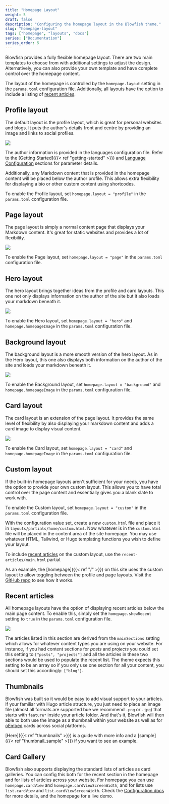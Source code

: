 ```yaml
---
title: "Homepage Layout"
weight: 5
draft: false
description: "Configuring the homepage layout in the Blowfish theme."
slug: "homepage-layout"
tags: ["homepage", "layouts", "docs"]
series: ["Documentation"]
series_order: 5
---
```


Blowfish provides a fully flexible homepage layout. There are two main templates to choose from with additional settings to adjust the design. Alternatively, you can also provide your own template and have complete control over the homepage content.

The layout of the homepage is controlled by the `homepage.layout` setting in the `params.toml` configuration file. Additionally, all layouts have the option to include a listing of [recent articles](#recent-articles).

## Profile layout

The default layout is the profile layout, which is great for personal websites and blogs. It puts the author's details front and centre by providing an image and links to social profiles.

<img class="thumbnailshadow" src="img/home-profile.png"/>

The author information is provided in the languages configuration file. Refer to the [Getting Started]({{< ref "getting-started" >}}) and [Language Configuration]() sections for parameter details.

Additionally, any Markdown content that is provided in the homepage content will be placed below the author profile. This allows extra flexibility for displaying a bio or other custom content using shortcodes.

To enable the Profile layout, set `homepage.layout = "profile"` in the `params.toml` configuration file.

## Page layout

The page layout is simply a normal content page that displays your Markdown content. It's great for static websites and provides a lot of flexibility.

<img class="thumbnailshadow" src="img/home-page.png"/>

To enable the Page layout, set `homepage.layout = "page"` in the `params.toml` configuration file.

## Hero layout

The hero layout brings together ideas from the profile and card layouts. This one not only displays information on the author of the site but it also loads your markdown beneath it.

<img class="thumbnailshadow" src="img/home-hero.png"/>

To enable the Hero layout, set `homepage.layout = "hero"` and `homepage.homepageImage` in the `params.toml` configuration file.

## Background layout

The background layout is a more smooth version of the hero layout. As in the Hero layout, this one also displays both information on the author of the site and loads your markdown beneath it.

<img class="thumbnailshadow" src="img/home-background.png"/>

To enable the Background layout, set `homepage.layout = "background"` and `homepage.homepageImage` in the `params.toml` configuration file.

## Card layout

The card layout is an extension of the page layout. It provides the same level of flexibility by also displaying your markdown content and adds a card image to display visual content.

<img class="thumbnailshadow" src="img/home-card.png"/>

To enable the Card layout, set `homepage.layout = "card"` and `homepage.homepageImage` in the `params.toml` configuration file. 


## Custom layout

If the built-in homepage layouts aren't sufficient for your needs, you have the option to provide your own custom layout. This allows you to have total control over the page content and essentially gives you a blank slate to work with.

To enable the Custom layout, set `homepage.layout = "custom"` in the `params.toml` configuration file.

With the configuration value set, create a new `custom.html` file and place it in `layouts/partials/home/custom.html`. Now whatever is in the `custom.html` file will be placed in the content area of the site homepage. You may use whatever HTML, Tailwind, or Hugo templating functions you wish to define your layout.

To include [recent articles](#recent-articles) on the custom layout, use the `recent-articles/main.html` partial.

As an example, the [homepage]({{< ref "/" >}}) on this site uses the custom layout to allow toggling between the profile and page layouts. Visit the [GitHub repo](https://github.com/nunocoracao/blowfish/blob/main/exampleSite/layouts/partials/home/custom.html) to see how it works.

## Recent articles

All homepage layouts have the option of displaying recent articles below the main page content. To enable this, simply set the `homepage.showRecent` setting to `true` in the `params.toml` configuration file.

<img class="thumbnailshadow" src="img/home-list.png"/>

The articles listed in this section are derived from the `mainSections` setting which allows for whatever content types you are using on your website. For instance, if you had content sections for _posts_ and _projects_ you could set this setting to `["posts", "projects"]` and all the articles in these two sections would be used to populate the recent list. The theme expects this setting to be an array so if you only use one section for all your content, you should set this accordingly: `["blog"]`.

## Thumbnails

Blowfish was built so it would be easy to add visual support to your articles. If your familiar with Hugo article structure, you just need to place an image file (almost all formats are supported bue we recommend `.png` or `.jpg`) that starts with `feature*` inside your article folder. And that's it, Blowfish will then able to both use the image as a thumbnail within your website as well as for <a target="_blank" href="https://oembed.com/">oEmbed</a> cards across social platforms. 

[Here]({{< ref "thumbnails" >}}) is a guide with more info and a [sample]({{< ref "thumbnail_sample" >}}) if you want to see an example.

## Card Gallery

Blowfish also supports displaying the standard lists of articles as card galleries. You can config this both for the recent section in the homepage and for lists of articles across your website. For homepage you can use `homepage.cardView` and `homepage.cardViewScreenWidth`; and for lists use `list.cardView` and `list.cardViewScreenWidth`. Check the [Configuration docs]() for more details, and the homepage for a live demo.
